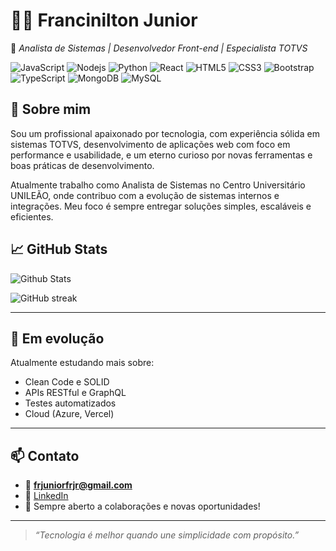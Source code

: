# 👨‍💻 Francinilton Junior

🎯 *Analista de Sistemas | Desenvolvedor Front-end | Especialista TOTVS*

![JavaScript](https://img.shields.io/badge/-JavaScript-black?style=flat-square&logo=javascript)
![Nodejs](https://img.shields.io/badge/-Nodejs-black?style=flat-square&logo=Node.js)
![Python](https://img.shields.io/badge/-Python-black?style=flat-square&logo=Python)
![React](https://img.shields.io/badge/-React-black?style=flat-square&logo=react)
![HTML5](https://img.shields.io/badge/-HTML5-E34F26?style=flat-square&logo=html5&logoColor=white)
![CSS3](https://img.shields.io/badge/-CSS3-1572B6?style=flat-square&logo=css3)
![Bootstrap](https://img.shields.io/badge/-Bootstrap-563D7C?style=flat-square&logo=bootstrap)
![TypeScript](https://img.shields.io/badge/-TypeScript-007ACC?style=flat-square&logo=typescript)
![MongoDB](https://img.shields.io/badge/-MongoDB-black?style=flat-square&logo=mongodb)
![MySQL](https://img.shields.io/badge/-MySQL-black?style=flat-square&logo=mysql)

## 🚀 Sobre mim

Sou um profissional apaixonado por tecnologia, com experiência sólida em sistemas TOTVS, desenvolvimento de aplicações web com foco em performance e usabilidade, e um eterno curioso por novas ferramentas e boas práticas de desenvolvimento.

Atualmente trabalho como Analista de Sistemas no Centro Universitário UNILEÃO, onde contribuo com a evolução de sistemas internos e integrações. Meu foco é sempre entregar soluções simples, escaláveis e eficientes.

## 📈 GitHub Stats

![Github Stats](https://github-readme-stats.vercel.app/api?username=aemmadi&count_private=true&show_icons=true&include_all_commits=true)

![GitHub streak](https://streak-stats.demolab.com?user=frjuniorfrjr&theme=radical&hide_border=true&date_format=M%20j%5B%2C%20Y%5D)

---

## 🌱 Em evolução

Atualmente estudando mais sobre:

- Clean Code e SOLID
- APIs RESTful e GraphQL
- Testes automatizados
- Cloud (Azure, Vercel)

---

## 📫 Contato

- 📧 **frjuniorfrjr@gmail.com**
- 💼 [LinkedIn](https://www.linkedin.com/in/francinilton-junior)
- 🧠 Sempre aberto a colaborações e novas oportunidades!

---

> _“Tecnologia é melhor quando une simplicidade com propósito.”_
